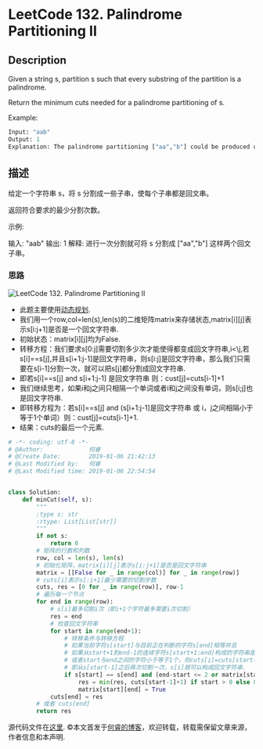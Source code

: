 # LeetCode 132. Palindrome Partitioning II

## Description

Given a string s, partition s such that every substring of the partition is a palindrome.

Return the minimum cuts needed for a palindrome partitioning of s.

Example:

```python
Input: "aab"
Output: 1
Explanation: The palindrome partitioning ["aa","b"] could be produced using 1 cut.
```

## 描述

给定一个字符串 s，将 s 分割成一些子串，使每个子串都是回文串。

返回符合要求的最少分割次数。

示例:

输入: "aab"
输出: 1
解释: 进行一次分割就可将 s 分割成 ["aa","b"] 这样两个回文子串。

### 思路

![LeetCode 132. Palindrome Partitioning II](https://wp.me/aaizn9-119)

* 此题主要使用[动态规划](https://zh.wikipedia.org/zh-hans/%E5%8A%A8%E6%80%81%E8%A7%84%E5%88%92).
* 我们用一个row,col=len(s),len(s)的二维矩阵matrix来存储状态,matrix\[i]\[j]表示s\[i:j+1]是否是一个回文字符串.
* 初始状态：matrix\[i]\[j]均为False.
* 转移方程：我们要求s\[0:j]需要切割多少次才能使得都变成回文字符串,i<\j,若s\[i]==s\[j],并且s\[i+1:j-1]是回文字符串，则s\[i:j]是回文字符串，那么我们只需要在s\[i-1]分割一次，就可以把s\[j]都分割成回文字符串.
* 即若s\[i]==s\[j] and s[i+1:j-1] 是回文字符串 则：cust\[j]=cuts\[i-1]+1
* 我们继续思考，如果i和j之间只相隔一个单词或者i和j之间没有单词，则s\[i;j]也是回文字符串.
* 即转移方程为：若s\[i]==s\[j] and (s[i+1:j-1]是回文字符串 或 i，j之间相隔小于等于1个单词）则：cust\[j]=cuts\[i-1]+1.
* 结果：cuts的最后一个元素.

```python
# -*- coding: utf-8 -*-
# @Author:             何睿
# @Create Date:        2019-01-06 21:42:13
# @Last Modified by:   何睿
# @Last Modified time: 2019-01-06 22:54:54


class Solution:
    def minCut(self, s):
        """
        :type s: str
        :rtype: List[List[str]]
        """
        if not s:
            return 0
        # 矩阵的行数和列数
        row, col = len(s), len(s)
        # 初始化矩阵，matrix[i][j]表示s[i:j+1]是否是回文字符串
        matrix = [[False for _ in range(col)] for _ in range(row)]
        # cuts[i]表示s[:i+1]最少需要的切割步数
        cuts, res = [0 for _ in range(row)], row-1
        # 遍历每一个节点
        for end in range(row):
            # s[i]最多切割i次（即i+1个字符最多需要i次切割）
            res = end
            # 检查回文字符串
            for start in range(end+1):
                # 转移条件与转移方程
                # 如果当前字符s[start]与目前正在判断的字符s[end]相等并且
                # 如果从start+1到end-1的连续字符s[start+1:end]构成的字符串是回文字符串(注意: python语法:如s[0:4]不包括末尾字符s[4]))
                # 或者start与end之间的字符小于等于1个，则cuts[i]=cuts[start-1]+1
                # 即从s[start-1]之后再次切割一次，s[i]就可以构成回文字符串.
                if s[start] == s[end] and (end-start <= 2 or matrix[start+1][end-1]):
                    res = min(res, cuts[start-1]+1) if start > 0 else 0
                    matrix[start][end] = True
            cuts[end] = res
        # 或者 cuts[end]
        return res
```

源代码文件在[这里](https://github.com/ruicore/Algorithm/blob/master/Leetcode/2019-01-06-132-Palindrome-Partitioning-II.py).
©本文首发于[何睿的博客](https://www.ruicore.cn/leetcode-132-palindrome-partitioning-ii/)，欢迎转载，转载需保留文章来源，作者信息和本声明.
